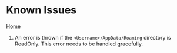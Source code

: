 # Known Issues
[Home](../README.MD)

1. An error is thrown if the ```<Username>/AppData/Roaming``` directory is ReadOnly.  This error needs to be handled gracefully.
